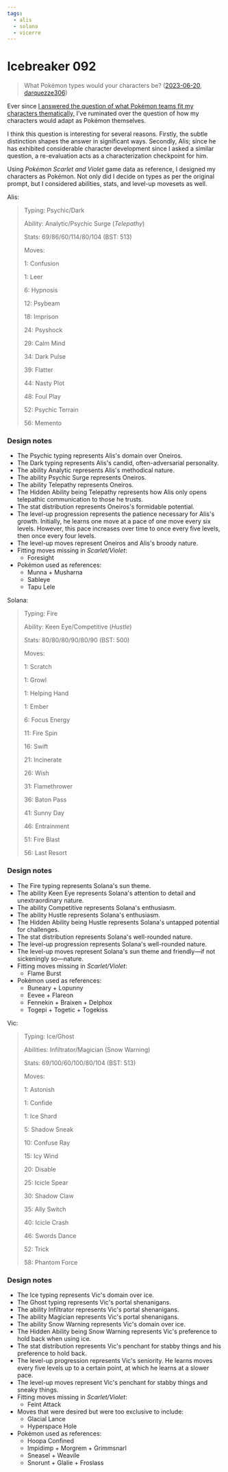```yaml
---
tags:
  - alis
  - solana
  - vicerre
---
```


# Icebreaker 092

> What Pokémon types would your characters be? ([2023-06-20](https://discord.com/channels/448538687983321098/1020875112045613217/1120893328200835154), [darquezze306](https://www.tumblr.com/darquezze306))

Ever since [I answered the question of what Pokémon teams fit my characters thematically,](../2023-q1/2023-01-21_icebreaker-068-069-070-071.md) I've ruminated over the question of how my characters would adapt as Pokémon themselves.

I think this question is interesting for several reasons. Firstly, the subtle distinction shapes the answer in significant ways. Secondly, Alis; since he has exhibited considerable character development since I asked a similar question, a re-evaluation acts as a characterization checkpoint for him.

Using _Pokémon Scarlet and Violet_ game data as reference, I designed my characters as Pokémon. Not only did I decide on types as per the original prompt, but I considered abilities, stats, and level-up movesets as well.

Alis:

> Typing: Psychic/Dark
>
> Ability: Analytic/Psychic Surge (_Telepathy_)
>
> Stats: 69/86/60/114/80/104 (BST: 513)
>
> Moves:
>
> 1: Confusion
>
> 1: Leer
>
> 6: Hypnosis
>
> 12: Psybeam
>
> 18: Imprison
>
> 24: Psyshock
>
> 29: Calm Mind
>
> 34: Dark Pulse
>
> 39: Flatter
>
> 44: Nasty Plot
>
> 48: Foul Play
>
> 52: Psychic Terrain
>
> 56: Memento

### Design notes

- The Psychic typing represents Alis's domain over Oneiros.
- The Dark typing represents Alis's candid, often-adversarial personality.
- The ability Analytic represents Alis's methodical nature.
- The ability Psychic Surge represents Oneiros.
- The ability Telepathy represents Oneiros.
- The Hidden Ability being Telepathy represents how Alis only opens telepathic communication to those he trusts.
- The stat distribution represents Oneiros's formidable potential.
- The level-up progression represents the patience necessary for Alis's growth. Initially, he learns one move at a pace of one move every six levels. However, this pace increases over time to once every five levels, then once every four levels.
- The level-up moves represent Oneiros and Alis's broody nature.
- Fitting moves missing in _Scarlet/Violet_:
  - Foresight
- Pokémon used as references:
  - Munna + Musharna
  - Sableye
  - Tapu Lele

Solana:

> Typing: Fire
>
> Ability: Keen Eye/Competitive (_Hustle_)
>
> Stats: 80/80/80/90/80/90 (BST: 500)
>
> Moves:
>
> 1: Scratch
>
> 1: Growl
>
> 1: Helping Hand
>
> 1: Ember
>
> 6: Focus Energy
>
> 11: Fire Spin
>
> 16: Swift
>
> 21: Incinerate
>
> 26: Wish
>
> 31: Flamethrower
>
> 36: Baton Pass
>
> 41: Sunny Day
>
> 46: Entrainment
>
> 51: Fire Blast
>
> 56: Last Resort

### Design notes

- The Fire typing represents Solana's sun theme.
- The ability Keen Eye represents Solana's attention to detail and unextraordinary nature.
- The ability Competitive represents Solana's enthusiasm.
- The ability Hustle represents Solana's enthusiasm.
- The Hidden Ability being Hustle represents Solana's untapped potential for challenges.
- The stat distribution represents Solana's well-rounded nature.
- The level-up progression represents Solana's well-rounded nature.
- The level-up moves represent Solana's sun theme and friendly—if not sickeningly so—nature.
- Fitting moves missing in _Scarlet/Violet_:
  - Flame Burst
- Pokémon used as references:
  - Buneary + Lopunny
  - Eevee + Flareon
  - Fennekin + Braixen + Delphox
  - Togepi + Togetic + Togekiss

Vic:

> Typing: Ice/Ghost
>
> Abilities: Infiltrator/Magician (Snow Warning)
>
> Stats: 69/100/60/100/80/104 (BST: 513)
>
> Moves:
>
> 1: Astonish
>
> 1: Confide
>
> 1: Ice Shard
>
> 5: Shadow Sneak
>
> 10: Confuse Ray
>
> 15: Icy Wind
>
> 20: Disable
>
> 25: Icicle Spear
>
> 30: Shadow Claw
>
> 35: Ally Switch
>
> 40: Icicle Crash
>
> 46: Swords Dance
>
> 52: Trick
>
> 58: Phantom Force

### Design notes

- The Ice typing represents Vic's domain over ice.
- The Ghost typing represents Vic's portal shenanigans.
- The ability Infiltrator represents Vic's portal shenanigans.
- The ability Magician represents Vic's portal shenanigans.
- The ability Snow Warning represents Vic's domain over ice.
- The Hidden Ability being Snow Warning represents Vic's preference to hold back when using ice.
- The stat distribution represents Vic's penchant for stabby things and his preference to hold back.
- The level-up progression represents Vic's seniority. He learns moves every five levels up to a certain point, at which he learns at a slower pace.
- The level-up moves represent Vic's penchant for stabby things and sneaky things.
- Fitting moves missing in _Scarlet/Violet_:
  - Feint Attack
- Moves that were desired but were too exclusive to include:
  - Glacial Lance
  - Hyperspace Hole
- Pokémon used as references:
  - Hoopa Confined
  - Impidimp + Morgrem + Grimmsnarl
  - Sneasel + Weavile
  - Snorunt + Glalie + Froslass
